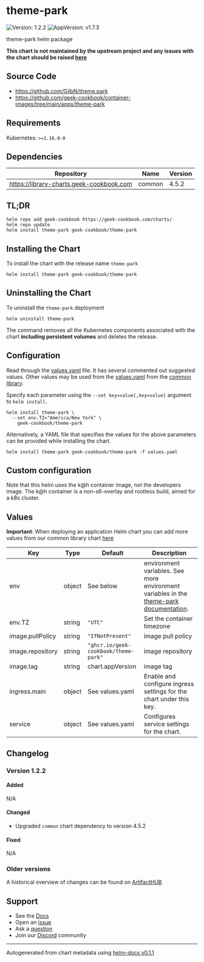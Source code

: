 # theme-park

![Version: 1.2.2](https://img.shields.io/badge/Version-1.2.2-informational?style=flat-square) ![AppVersion: v1.7.3](https://img.shields.io/badge/AppVersion-v1.7.3-informational?style=flat-square)

theme-park helm package

**This chart is not maintained by the upstream project and any issues with the chart should be raised [here](https://github.com/geek-cookbook/charts/issues/new/choose)**

## Source Code

* <https://github.com/GilbN/theme.park>
* <https://github.com/geek-cookbook/container-images/tree/main/apps/theme-park>

## Requirements

Kubernetes: `>=1.16.0-0`

## Dependencies

| Repository | Name | Version |
|------------|------|---------|
| https://library-charts.geek-cookbook.com | common | 4.5.2 |

## TL;DR

```console
helm repo add geek-cookbook https://geek-cookbook.com/charts/
helm repo update
helm install theme-park geek-cookbook/theme-park
```

## Installing the Chart

To install the chart with the release name `theme-park`

```console
helm install theme-park geek-cookbook/theme-park
```

## Uninstalling the Chart

To uninstall the `theme-park` deployment

```console
helm uninstall theme-park
```

The command removes all the Kubernetes components associated with the chart **including persistent volumes** and deletes the release.

## Configuration

Read through the [values.yaml](./values.yaml) file. It has several commented out suggested values.
Other values may be used from the [values.yaml](https://github.com/geek-cookbook/library-charts/tree/main/charts/stable/common/values.yaml) from the [common library](https://github.com/geek-cookbook/library-charts/tree/main/charts/stable/common).

Specify each parameter using the `--set key=value[,key=value]` argument to `helm install`.

```console
helm install theme-park \
  --set env.TZ="America/New York" \
    geek-cookbook/theme-park
```

Alternatively, a YAML file that specifies the values for the above parameters can be provided while installing the chart.

```console
helm install theme-park geek-cookbook/theme-park -f values.yaml
```

## Custom configuration

Note that this helm uses the k@h container image, not the developers image.  The k@h container is a non-s6-overlay and rootless build, aimed for a k8s cluster.

## Values

**Important**: When deploying an application Helm chart you can add more values from our common library chart [here](https://github.com/geek-cookbook/library-charts/tree/main/charts/stable/common)

| Key | Type | Default | Description |
|-----|------|---------|-------------|
| env | object | See below | environment variables. See more environment variables in the [theme-park documentation](https://theme-park.org/docs). |
| env.TZ | string | `"UTC"` | Set the container timezone |
| image.pullPolicy | string | `"IfNotPresent"` | image pull policy |
| image.repository | string | `"ghcr.io/geek-cookbook/theme-park"` | image repository |
| image.tag | string | chart.appVersion | image tag |
| ingress.main | object | See values.yaml | Enable and configure ingress settings for the chart under this key. |
| service | object | See values.yaml | Configures service settings for the chart. |

## Changelog

### Version 1.2.2

#### Added

N/A

#### Changed

* Upgraded `common` chart dependency to version 4.5.2

#### Fixed

N/A

### Older versions

A historical overview of changes can be found on [ArtifactHUB](https://artifacthub.io/packages/helm/geek-cookbook/theme-park?modal=changelog)

## Support

- See the [Docs](https://docs.geek-cookbook.com/our-helm-charts/getting-started/)
- Open an [issue](https://github.com/geek-cookbook/charts/issues/new/choose)
- Ask a [question](https://github.com/geek-cookbook/organization/discussions)
- Join our [Discord](https://discord.gg/sTMX7Vh) community

----------------------------------------------
Autogenerated from chart metadata using [helm-docs v0.1.1](https://github.com/geek-cookbook/helm-docs/releases/v0.1.1)

